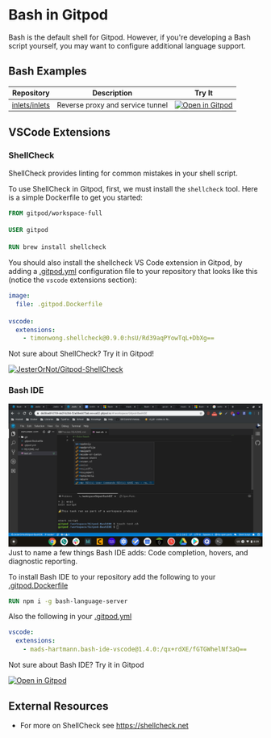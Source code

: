 # Bash in Gitpod

Bash is the default shell for Gitpod. However, if you're developing a Bash script yourself, you may want to configure additional language support.

## Bash Examples

<div class="table-container">

| Repository | Description | Try It |
|------------|--------------|--------|
|[inlets/inlets](https://github.com/inlets/inlets) | Reverse proxy and service tunnel | [![Open in Gitpod](https://gitpod.io/button/open-in-gitpod.svg)](https://gitpod.io/#https://github.com/inlets/inlets) 

</div>

## VSCode Extensions

### ShellCheck

ShellCheck provides linting for common mistakes in your shell script.

To use ShellCheck in Gitpod, first, we must install the `shellcheck` tool. Here is a simple Dockerfile to get you started:

```Dockerfile
FROM gitpod/workspace-full

USER gitpod

RUN brew install shellcheck
```

You should also install the shellcheck VS Code extension in Gitpod, by adding a [.gitpod.yml](https://www.gitpod.io/docs/41_config_gitpod_file/) configuration file to your repository that looks like this (notice the `vscode` extensions section):

```yaml
image:
  file: .gitpod.Dockerfile

vscode:
  extensions:
    - timonwong.shellcheck@0.9.0:hsU/Rd39aqPYowTqL+DbXg==
```

Not sure about ShellCheck? Try it in Gitpod!

[![JesterOrNot/Gitpod-ShellCheck](https://gitpod.io/button/open-in-gitpod.svg)](https://gitpod.io/#https://github.com/JesterOrNot/Gitpod-ShellCheck)

### Bash IDE

![A Bash IDE demonstration](images/bashIDE.png)
<br/>
Just to name a few things Bash IDE adds: Code completion, hovers, and diagnostic reporting.

To install Bash IDE to your repository add the following to your [.gitpod.Dockerfile](https://www.gitpod.io/docs/config-docker/)

```dockerfile
RUN npm i -g bash-language-server
```

Also the following in your
[.gitpod.yml](https://www.gitpod.io/docs/41-config-gitpod-file/)

```yaml
vscode:
  extensions:
    - mads-hartmann.bash-ide-vscode@1.4.0:/qx+rdXE/fGTGWhelNf3aQ==
```

Not sure about Bash IDE? Try it in Gitpod

[![Open in Gitpod](https://gitpod.io/button/open-in-gitpod.svg)](https://gitpod.io/#https://github.com/JesterOrNot/Gitpod-BashIDE)

## External Resources

- For more on ShellCheck see https://shellcheck.net
